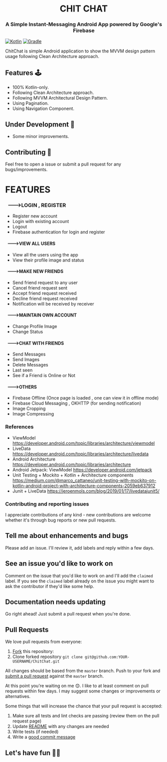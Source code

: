 # <h1 align = "center">CHIT CHAT</h1>
### <h3 align= "center">A Simple Instant-Messaging Android App powered by Google's Firebase</h1>

[![Kotlin](https://img.shields.io/badge/kotlin-1.4.21-blue.svg)](http://kotlinlang.org) [![Gradle](https://img.shields.io/badge/gradle-6.7.1-%2366DCB8.svg)](https://developer.android.com/studio/releases/gradle-plugin)

ChitChat is simple Android application to show the MVVM design pattern usage following Clean Architecture approach. 

## Features 🕹

- 100% Kotlin-only.
- Following Clean Architecture approach.
- Following MVVM Architectural Design Pattern.
- Using Pagination.
- Using Navigation Component.

## Under Development 🚧

- Some minor improvements.

## Contributing 🤝

Feel free to open a issue or submit a pull request for any bugs/improvements.


#
#
# FEATURES

### &nbsp;  --->LOGIN , REGISTER
* Register new account
* Login with existing account
* Logout
* Firebase authentication for login and register

#### &nbsp; --->VIEW ALL USERS
* View all the users using the app
* View their profile image and status

#### &nbsp; --->MAKE NEW FRIENDS
* Send friend request to any user
* Cancel friend request sent
* Accept friend request received
* Decline friend request received
* Notification will be received by receiver

#### &nbsp; --->MAINTAIN OWN ACCOUNT
* Change Profile Image
* Change Status

#### &nbsp; --->CHAT WITH FRIENDS
* Send Messages
* Send Images
* Delete Messages
* Last seen 
* See if a Friend is Online or Not

#### &nbsp; --->OTHERS
* Firebase Offline (Once page is loaded , one can view it in offline mode)
* Firebase Cloud Messaging , OKHTTP (for sending notification)
* Image Cropping 
* Image Compressing


### References

- ViewModel https://developer.android.com/topic/libraries/architecture/viewmodel
- LiveData https://developer.android.com/topic/libraries/architecture/livedata
- Android Architecture https://developer.android.com/topic/libraries/architecture
- Android Jetpack: ViewModel https://developer.android.com/jetpack
- Unit Testing + Mockito + Kotlin + Architecture components https://medium.com/@marco_cattaneo/unit-testing-with-mockito-on-kotlin-android-project-with-architecture-components-2059eb637912
- Junit + LiveData https://jeroenmols.com/blog/2019/01/17/livedatajunit5/

### Contributing and reporting issues

I appreciate contributions of any kind - new contributions
are welcome whether it's through bug reports or new pull requests.

## Tell me about enhancements and bugs

Please add an issue. I'll review it, add labels and reply within a few days.

## See an issue you'd like to work on

Comment on the issue that you'd like to work on and I'll add the
`claimed` label.  If you see the `claimed` label already on the issue you
might want to ask the contributor if they'd like some help.

## Documentation needs updating

Go right ahead! Just submit a pull request when you're done.

## Pull Requests

We love pull requests from everyone:
1. [Fork](https://help.github.com/en/enterprise/2.13/user/articles/fork-a-repo) this repository:
1. Clone forked repository `git clone git@github.com:YOUR-USERNAME/ChitChat.git`

All changes should be based from the `master` branch. Push to your fork and [submit a pull request](https://github.com/GypsyTheDj/ChitChat/pulls) against the `master` branch.

At this point you're waiting on me 😊. I like to at least comment on pull requests
within few days. I may suggest some changes or improvements or alternatives.

Some things that will increase the chance that your pull request is accepted:
1. Make sure all tests and lint checks are passing (review them on the pull request page)
1. Update [README](README.md) with any changes are needed
1. Write tests (if needed)
1. Write a [good commit message](https://chris.beams.io/posts/git-commit/)


## Let's have fun 🥳🥑